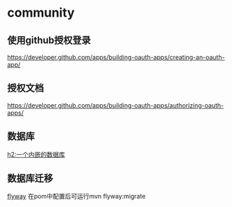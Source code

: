 # community
## 使用github授权登录
https://developer.github.com/apps/building-oauth-apps/creating-an-oauth-app/
## 授权文档
https://developer.github.com/apps/building-oauth-apps/authorizing-oauth-apps/

## 数据库
[h2:一个内嵌的数据库](https://www.h2database.com/html/main.html)
## 数据库迁移
[flyway](https://flywaydb.org/getstarted/) 
在pom中配置后可运行mvn flyway:migrate